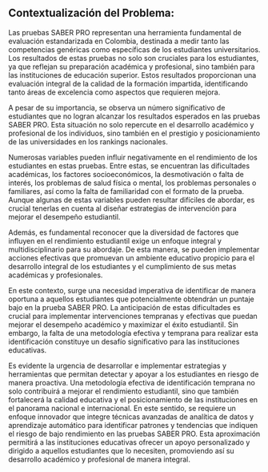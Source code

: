 
## Contextualización del Problema:


Las pruebas SABER PRO representan una herramienta fundamental de evaluación estandarizada en Colombia, destinada a medir tanto las competencias genéricas como específicas de los estudiantes universitarios. Los resultados de estas pruebas no solo son cruciales para los estudiantes, ya que reflejan su preparación académica y profesional, sino también para las instituciones de educación superior. Estos resultados proporcionan una evaluación integral de la calidad de la formación impartida, identificando tanto áreas de excelencia como aspectos que requieren mejora.

A pesar de su importancia, se observa un número significativo de estudiantes que no logran alcanzar los resultados esperados en las pruebas SABER PRO. Esta situación no solo repercute en el desarrollo académico y profesional de los individuos, sino también en el prestigio y posicionamiento de las universidades en los rankings nacionales.

Numerosas variables pueden influir negativamente en el rendimiento de los estudiantes en estas pruebas. Entre estas, se encuentran las dificultades académicas, los factores socioeconómicos, la desmotivación o falta de interés, los problemas de salud física o mental, los problemas personales o familiares, así como la falta de familiaridad con el formato de la prueba. Aunque algunas de estas variables pueden resultar difíciles de abordar, es crucial tenerlas en cuenta al diseñar estrategias de intervención para mejorar el desempeño estudiantil.

Además, es fundamental reconocer que la diversidad de factores que influyen en el rendimiento estudiantil exige un enfoque integral y multidisciplinario para su abordaje. De esta manera, se pueden implementar acciones efectivas que promuevan un ambiente educativo propicio para el desarrollo integral de los estudiantes y el cumplimiento de sus metas académicas y profesionales.

En este contexto, surge una necesidad imperativa de identificar de manera oportuna a aquellos estudiantes que potencialmente obtendrán un puntaje bajo en la prueba SABER PRO. La anticipación de estas dificultades es crucial para implementar intervenciones tempranas y efectivas que puedan mejorar el desempeño académico y maximizar el éxito estudiantil. Sin embargo, la falta de una metodología efectiva y temprana para realizar esta identificación constituye un desafío significativo para las instituciones educativas.

Es evidente la urgencia de desarrollar e implementar estrategias y herramientas que permitan detectar y apoyar a los estudiantes en riesgo de manera proactiva. Una metodología efectiva de identificación temprana no solo contribuirá a mejorar el rendimiento estudiantil, sino que también fortalecerá la calidad educativa y el posicionamiento de las instituciones en el panorama nacional e internacional. En este sentido, se requiere un enfoque innovador que integre técnicas avanzadas de analítica de datos y aprendizaje automático para identificar patrones y tendencias que indiquen el riesgo de bajo rendimiento en las pruebas SABER PRO. Esta aproximación permitirá a las instituciones educativas ofrecer un apoyo personalizado y dirigido a aquellos estudiantes que lo necesiten, promoviendo así su desarrollo académico y profesional de manera integral.









